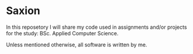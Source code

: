 # Saxion

In this reposetory I will share my code used in assignments and/or projects for the study: BSc. Applied Computer Science.

Unless mentioned otherwise, all software is written by me.
